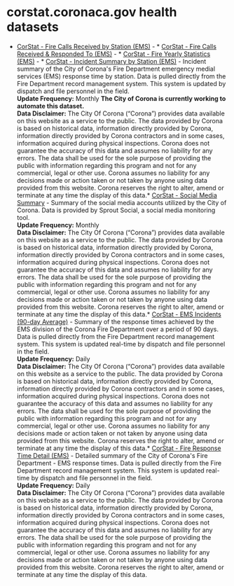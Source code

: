 # corstat.coronaca.gov health datasets
* [CorStat - Fire Calls Received by Station (EMS)](https://corstat.coronaca.gov/d/ywbg-nsm2) - * [CorStat - Fire Calls Received & Responded To (EMS)](https://corstat.coronaca.gov/d/t6sb-agdd) - * [CorStat - Fire Yearly Statistics (EMS)](https://corstat.coronaca.gov/d/c8f4-zm75) - * [CorStat - Incident Summary by Station (EMS)](https://corstat.coronaca.gov/d/scge-35fv) - Incident summary of the City of Corona's Fire Department emergency medial services (EMS) response time by station. Data is pulled directly from the Fire Department record management system. This system is updated by dispatch and file personnel in the field. <br>
<b>Update Frequency:</b> Monthly 
**The City of Corona is currently working to automate this dataset.**<br>
<b>Data Disclaimer:</b> The City Of Corona (“Corona”) provides data available on this website as a service to the public. The data provided by Corona is based on historical data, information directly provided by Corona, information directly provided by Corona contractors and in some cases, information acquired during physical inspections. Corona does not guarantee the accuracy of this data and assumes no liability for any errors. The data shall be used for the sole purpose of providing the public with information regarding this program and not for any commercial, legal or other use. Corona assumes no liability for any decisions made or action taken or not taken by anyone using data provided from this website. Corona reserves the right to alter, amend or terminate at any time the display of this data.* [CorStat - Social Media Summary](https://corstat.coronaca.gov/d/a9vu-ftfm) - Summary of the social media accounts utilized by the City of Corona. Data is provided by Sprout Social, a social media monitoring tool. <br>
<b>Update Frequency:</b> Monthly<br>
<b>Data Disclaimer:</b> The City Of Corona (“Corona”) provides data available on this website as a service to the public. The data provided by Corona is based on historical data, information directly provided by Corona, information directly provided by Corona contractors and in some cases, information acquired during physical inspections. Corona does not guarantee the accuracy of this data and assumes no liability for any errors. The data shall be used for the sole purpose of providing the public with information regarding this program and not for any commercial, legal or other use. Corona assumes no liability for any decisions made or action taken or not taken by anyone using data provided from this website. Corona reserves the right to alter, amend or terminate at any time the display of this data.* [CorStat - EMS Incidents (90-day Average)](https://corstat.coronaca.gov/d/bn6x-afg6) - Summary of the response times achieved by the EMS division of the Corona Fire Department over a period of 90 days. Data is pulled directly from the Fire Department record management system. This system is updated real-time by dispatch and file personnel in the field.<br>
<b>Update Frequency:</b> Daily <br>
<b>Data Disclaimer:</b> The City Of Corona (“Corona”) provides data available on this website as a service to the public. The data provided by Corona is based on historical data, information directly provided by Corona, information directly provided by Corona contractors and in some cases, information acquired during physical inspections. Corona does not guarantee the accuracy of this data and assumes no liability for any errors. The data shall be used for the sole purpose of providing the public with information regarding this program and not for any commercial, legal or other use. Corona assumes no liability for any decisions made or action taken or not taken by anyone using data provided from this website. Corona reserves the right to alter, amend or terminate at any time the display of this data.* [CorStat - Fire Response Time Detail (EMS)](https://corstat.coronaca.gov/d/wfag-j3je) - Detailed summary of the City of Corona's Fire Department - EMS response times. Data is pulled directly from the Fire Department record management system.  This system is updated real-time by dispatch and file personnel in the field.<br>
<b>Update Frequency:</b> Daily <br>
<b>Data Disclaimer:</b> The City Of Corona (“Corona”) provides data available on this website as a service to the public. The data provided by Corona is based on historical data, information directly provided by Corona, information directly provided by Corona contractors and in some cases, information acquired during physical inspections. Corona does not guarantee the accuracy of this data and assumes no liability for any errors. The data shall be used for the sole purpose of providing the public with information regarding this program and not for any commercial, legal or other use. Corona assumes no liability for any decisions made or action taken or not taken by anyone using data provided from this website. Corona reserves the right to alter, amend or terminate at any time the display of this data.